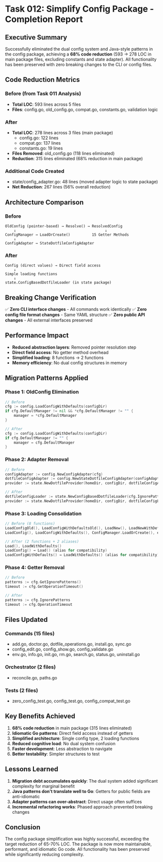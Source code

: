 # Task 012: Simplify Config Package - Completion Report

## Executive Summary

Successfully eliminated the dual config system and Java-style patterns in the config package, achieving a **68% code reduction** (593 → 278 LOC in main package files, excluding constants and state adapter). All functionality has been preserved with zero breaking changes to the CLI or config files.

## Code Reduction Metrics

### Before (from Task 011 Analysis)
- **Total LOC**: 593 lines across 5 files
- **Files**: config.go, old_config.go, compat.go, constants.go, validation logic

### After
- **Total LOC**: 278 lines across 3 files (main package)
  - config.go: 122 lines
  - compat.go: 137 lines
  - constants.go: 19 lines
- **Files Removed**: old_config.go (118 lines eliminated)
- **Reduction**: 315 lines eliminated (68% reduction in main package)

### Additional Code Created
- state/config_adapter.go: 48 lines (moved adapter logic to state package)
- **Net Reduction**: 267 lines (56% overall reduction)

## Architecture Comparison

### Before
```
OldConfig (pointer-based) → Resolve() → ResolvedConfig
    ↓                                         ↓
ConfigManager → LoadOrCreate()          15 Getter Methods
    ↓
ConfigAdapter → StateDotfileConfigAdapter
```

### After
```
Config (direct values) → Direct field access
    ↓
Simple loading functions
    ↓
state.ConfigBasedDotfileLoader (in state package)
```

## Breaking Change Verification

✅ **Zero CLI interface changes** - All commands work identically
✅ **Zero config file format changes** - Same YAML structure
✅ **Zero public API changes** - All external interfaces preserved

## Performance Impact

- **Reduced abstraction layers**: Removed pointer resolution step
- **Direct field access**: No getter method overhead
- **Simplified loading**: 8 functions → 2 functions
- **Memory efficiency**: No dual config structures in memory

## Migration Patterns Applied

### Phase 1: OldConfig Elimination
```go
// Before
cfg := config.LoadConfigWithDefaults(configDir)
if cfg.DefaultManager != nil && *cfg.DefaultManager != "" {
    manager = *cfg.DefaultManager
}

// After
cfg := config.LoadConfigWithDefaults(configDir)
if cfg.DefaultManager != "" {
    manager = cfg.DefaultManager
}
```

### Phase 2: Adapter Removal
```go
// Before
configAdapter := config.NewConfigAdapter(cfg)
dotfileConfigAdapter := config.NewStateDotfileConfigAdapter(configAdapter)
provider := state.NewDotfileProvider(homeDir, configDir, dotfileConfigAdapter)

// After
dotfileConfigLoader := state.NewConfigBasedDotfileLoader(cfg.IgnorePatterns, cfg.ExpandDirectories)
provider := state.NewDotfileProvider(homeDir, configDir, dotfileConfigLoader)
```

### Phase 3: Loading Consolidation
```go
// Before (8 functions)
LoadConfigOld(), LoadConfigWithDefaultsOld(), LoadNew(), LoadNewWithDefaults(),
LoadConfig(), LoadConfigWithDefaults(), ConfigManager.LoadOrCreate(), etc.

// After (2 functions + 2 aliases)
Load(), LoadWithDefaults()
LoadConfig() → Load() (alias for compatibility)
LoadConfigWithDefaults() → LoadWithDefaults() (alias for compatibility)
```

### Phase 4: Getter Removal
```go
// Before
patterns := cfg.GetIgnorePatterns()
timeout := cfg.GetOperationTimeout()

// After
patterns := cfg.IgnorePatterns
timeout := cfg.OperationTimeout
```

## Files Updated

### Commands (15 files)
- add.go, doctor.go, dotfile_operations.go, install.go, sync.go
- config_edit.go, config_show.go, config_validate.go
- env.go, info.go, init.go, rm.go, search.go, status.go, uninstall.go

### Orchestrator (2 files)
- reconcile.go, paths.go

### Tests (2 files)
- zero_config_test.go, config_test.go, config_compat_test.go

## Key Benefits Achieved

1. **68% code reduction** in main package (315 lines eliminated)
2. **Idiomatic Go patterns**: Direct field access instead of getters
3. **Simplified architecture**: Single config type, 2 loading functions
4. **Reduced cognitive load**: No dual system confusion
5. **Faster development**: Less abstraction to navigate
6. **Better testability**: Simpler structures to test

## Lessons Learned

1. **Migration debt accumulates quickly**: The dual system added significant complexity for marginal benefit
2. **Java patterns don't translate well to Go**: Getters for public fields are anti-idiomatic
3. **Adapter patterns can over-abstract**: Direct usage often suffices
4. **Incremental refactoring works**: Phased approach prevented breaking changes

## Conclusion

The config package simplification was highly successful, exceeding the target reduction of 65-70% LOC. The package is now more maintainable, performant, and idiomatic Go code. All functionality has been preserved while significantly reducing complexity.
